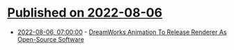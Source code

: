 # [Published on 2022-08-06](index.md)

* [2022-08-06, 07:00:00](https://news.slashdot.org/story/22/08/05/229228/dreamworks-animation-to-release-renderer-as-open-source-software?utm_source=rss1.0mainlinkanon&utm_medium=feed) - [DreamWorks Animation To Release Renderer As Open-Source Software](https://news.slashdot.org/story/22/08/05/229228/dreamworks-animation-to-release-renderer-as-open-source-software?utm_source=rss1.0mainlinkanon&utm_medium=feed)

